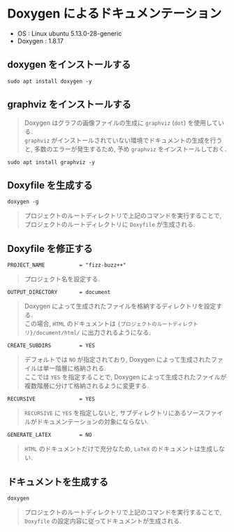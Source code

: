 # Doxygen によるドキュメンテーション

  + OS : Linux ubuntu 5.13.0-28-generic
  + Doxygen : 1.8.17

## doxygen をインストールする

```
sudo apt install doxygen -y
```

## graphviz をインストールする

  > Doxygen はグラフの画像ファイルの生成に `graphviz` (`dot`) を使用している.<br>
  > `graphviz` がインストールされていない環境でドキュメントの生成を行うと,
  > 多数のエラーが発生するため, 予め `graphviz` をインストールしておく.<br>

```
sudo apt install graphviz -y
```

## Doxyfile を生成する

```
doxygen -g
```

  > プロジェクトのルートディレクトリで上記のコマンドを実行することで,
  > プロジェクトのルートディレクトリに `Doxyfile` が生成される.<br>

## Doxyfile を修正する

```
PROJECT_NAME           = "fizz-buzz++"
```

  > プロジェクト名を設定する.<br>

```
OUTPUT_DIRECTORY       = document
```

  > Doxygen によって生成されたファイルを格納するディレクトリを設定する.<br>
  > この場合, `HTML` のドキュメントは
  > `{プロジェクトのルートディレクトリ}/document/html/` に出力されるようになる.<br>

```
CREATE_SUBDIRS         = YES
```

  > デフォルトでは `NO` が指定されており,
  > Doxygen によって生成されたファイルは単一階層に格納される.<br>
  > ここでは `YES` を指定することで,
  > Doxygen によって生成されたファイルが複数階層に分けて格納されるように変更する.<br>

```
RECURSIVE              = YES
```

  > `RECURSIVE` に `YES` を指定しないと,
  > サブディレクトリにあるソースファイルがドキュメンテーションの対象にならない.<br>

```
GENERATE_LATEX         = NO
```

  > `HTML` のドキュメントだけで充分なため, `LaTeX` のドキュメントは生成しない.<br>

## ドキュメントを生成する

```
doxygen
```

  > プロジェクトのルートディレクトリで上記のコマンドを実行することで,
  > `Doxyfile` の設定内容に従ってドキュメントが生成される.<br>
